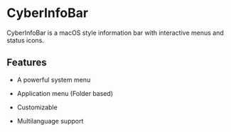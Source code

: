 # CyberInfoBar

CyberInfoBar is a macOS style information bar with interactive menus and status icons.

## Features

- A powerful system menu 

- Application menu (Folder based)

- Customizable

- Multilanguage support


